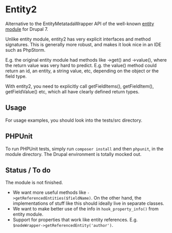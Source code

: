 Entity2
==============

Alternative to the EntityMetatadaWrapper API of the well-known [entity module](https://drupal.org/project/entity) for Drupal 7.

Unlike entity module, entity2 has very explicit interfaces and method signatures. This is generally more robust, and makes it look nice in an IDE such as PhpStorm.

E.g. the original entity module had methods like ->get() and ->value(), where the return value was very hard to predict. E.g. the value() method could return an id, an entity, a string value, etc, depending on the object or the field type.

With entity2, you need to explicitly call getFieldItems(), getFieldItem(), getFieldValue() etc, which all have clearly defined return types.

## Usage
For usage examples, you should look into the tests/src directory.

## PHPUnit
To run PHPUnit tests, simply run `composer install` and then `phpunit`, in the module directory. The Drupal environment is totally mocked out.

## Status / To do
The module is not finished.
* We want more useful methods like `->getReferencedEntities($fieldName)`. On the other hand, the implementations of stuff like this should ideally live in separate classes.
* We want to make better use of the info in `hook_property_info()` from entity module.
* Support for properties that work like entity references. E.g. `$nodeWrapper->getReferencedEntity('author')`.
